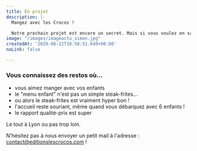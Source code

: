 ```yaml
---
title: En projet
description: |-
  Mangez avec les Crocos !

  Notre prochain projet est encore un secret. Mais si vous voulez en savoir plus, cliquez sur le lien ci-dessous.
image: "/images/imageactu_simon.jpg"
createdAt: '2020-06-22T10:58:51.640+00:00'
noLink: false

---
```

### Vous connaissez des restos où…

* vous aimez manger avec vos enfants
* le "menu enfant" n'est pas un simple steak-frites…
* ou alors le steak-frites est vraiment hyper bon !
* l'accueil reste souriant, même quand vous débarquez avec 6 enfants !
* le rapport qualité-prix est super

Le tout à Lyon ou pas trop loin. 

N'hésitez pas à nous envoyer un petit mail à l'adresse : contact@editionslescrocos.com !